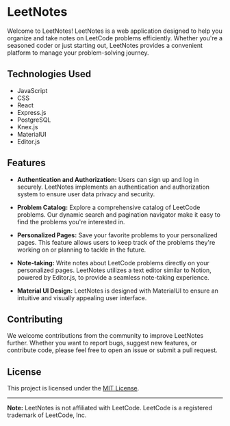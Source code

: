 # LeetNotes

Welcome to LeetNotes! LeetNotes is a web application designed to help you organize and take notes on LeetCode problems efficiently. Whether you're a seasoned coder or just starting out, LeetNotes provides a convenient platform to manage your problem-solving journey.

## Technologies Used

- JavaScript
- CSS
- React
- Express.js
- PostgreSQL
- Knex.js
- MaterialUI
- Editor.js

## Features

- **Authentication and Authorization:** Users can sign up and log in securely. LeetNotes implements an authentication and authorization system to ensure user data privacy and security.
  
- **Problem Catalog:** Explore a comprehensive catalog of LeetCode problems. Our dynamic search and pagination navigator make it easy to find the problems you're interested in.

- **Personalized Pages:** Save your favorite problems to your personalized pages. This feature allows users to keep track of the problems they're working on or planning to tackle in the future.

- **Note-taking:** Write notes about LeetCode problems directly on your personalized pages. LeetNotes utilizes a text editor similar to Notion, powered by Editor.js, to provide a seamless note-taking experience.

- **Material UI Design:** LeetNotes is designed with MaterialUI to ensure an intuitive and visually appealing user interface.

## Contributing

We welcome contributions from the community to improve LeetNotes further. Whether you want to report bugs, suggest new features, or contribute code, please feel free to open an issue or submit a pull request.

## License

This project is licensed under the [MIT License](LICENSE).

---

**Note:** LeetNotes is not affiliated with LeetCode. LeetCode is a registered trademark of LeetCode, Inc.
